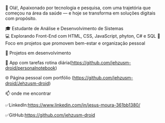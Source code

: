 👋 Olá!,
Apaixonado por tecnologia e pesquisa, com uma trajetória que começou na área da saúde — e hoje se transforma em soluções digitais com propósito.

🎓 Estudante de Análise e Desenvolvimento de Sistemas  
💻 Explorando Front-End com HTML, CSS, JavaScript, phyton, C# e SQL
🧠 Foco em projetos que promovem bem-estar e organização pessoal

🚀 Projetos em desenvolvimento

📝 App com tarefas rotina diária(https://github.com/jehzusm-droid/personalnotebook)

🌐 Página pessoal com portfólio (https://github.com/jehzusm-droid/Jehzusm-droid)

📫 onde me encontrar

✅LinkedIn:https://www.linkedin.com/in/jesus-moura-361bb1380/

✅GitHub:https://github.com/jehzusm-droid
